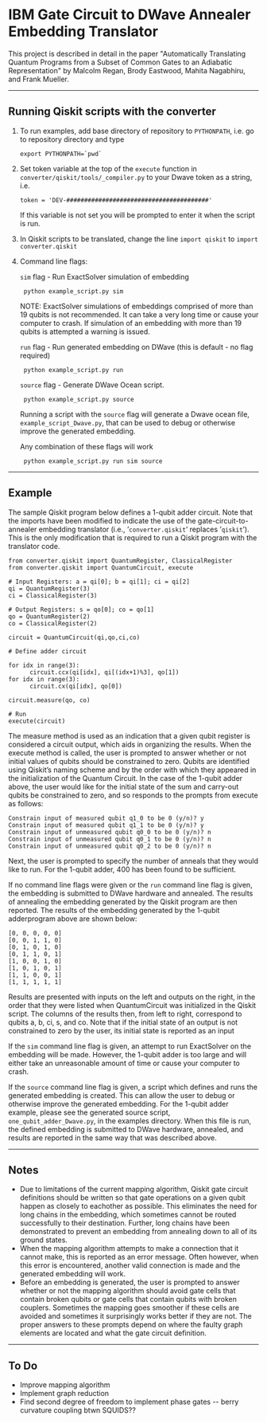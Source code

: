 # IBM Gate Circuit to DWave Annealer Embedding Translator

This project is described in detail in the paper "Automatically Translating Quantum Programs from a Subset of Common Gates to an Adiabatic Representation" by Malcolm Regan, Brody Eastwood, Mahita Nagabhiru, and Frank Mueller.

-----------------------------------------------------------------------------

## Running Qiskit scripts with the converter

1) To run examples, add base directory of repository to ```PYTHONPATH```, i.e. go to repository directory and type

      ```export PYTHONPATH=`pwd` ```

2) Set token variable at the top of the ```execute``` function in ```converter/qiskit/tools/_compiler.py``` to your Dwave token as a string, i.e.

      ```token = 'DEV-########################################'```

      If this variable is not set you will be prompted to enter it when the script is run.

3) In Qiskit scripts to be translated, change the line ```import qiskit``` to ```import converter.qiskit```


4) Command line flags:

      ```sim``` flag - Run ExactSolver simulation of embedding
        
        python example_script.py sim
     
      NOTE: ExactSolver simulations of embeddings comprised of more than 19 qubits is not recommended. It can take a very long time or cause your computer to crash. If simulation of an embedding with more than 19 qubits is attempted a warning is issued.
     
      ```run``` flag - Run generated embedding on DWave (this is default - no flag required) 
        
        python example_script.py run
        
      ```source``` flag -  Generate DWave Ocean script.
        
        python example_script.py source
       
      Running a script with the ```source``` flag will generate a Dwave ocean file, ```example_script_Dwave.py```, that can be used to debug or otherwise improve the generated embedding.
        
      Any combination of these flags will work 
        
        python example_script.py run sim source


-----------------------------------------------------------------------------

## Example

The  sample  Qiskit  program  below  defines  a  1-qubit  adder  circuit.  Note  that  the  imports  have  been  modified  to  indicate  the  use of the gate-circuit-to-annealer embedding translator (i.e., ’```converter.qiskit```’ replaces ’```qiskit```’). This is the only modification that is required to run a Qiskit program with the translator code.


```
from converter.qiskit import QuantumRegister, ClassicalRegister
from converter.qiskit import QuantumCircuit, execute

# Input Registers: a = qi[0]; b = qi[1]; ci = qi[2]
qi = QuantumRegister(3)
ci = ClassicalRegister(3)

# Output Registers: s = qo[0]; co = qo[1]
qo = QuantumRegister(2)
co = ClassicalRegister(2)

circuit = QuantumCircuit(qi,qo,ci,co)

# Define adder circuit

for idx in range(3):
      circuit.ccx(qi[idx], qi[(idx+1)%3], qo[1])
for idx in range(3):
      circuit.cx(qi[idx], qo[0])

circuit.measure(qo, co)

# Run
execute(circuit)
```

The measure method is used as an indication that a given qubit register is considered a circuit output, which aids in organizing the results. When  the execute method  is called,  the  user  is  prompted  to  answer  whether  or  not  initial  values  of  qubits should be constrained to zero. Qubits are identified using Qiskit’s naming scheme and by the order with which they appeared in the initialization of the Quantum Circuit. In the case of the 1-qubit adder above, the user would like for the initial state of the sum and carry-out qubits be constrained to zero, and so responds to the prompts from execute as follows:

```
Constrain input of measured qubit q1_0 to be 0 (y/n)? y
Constrain input of measured qubit q1_1 to be 0 (y/n)? y
Constrain input of unmeasured qubit q0_0 to be 0 (y/n)? n
Constrain input of unmeasured qubit q0_1 to be 0 (y/n)? n
Constrain input of unmeasured qubit q0_2 to be 0 (y/n)? n
```

Next, the user is prompted to specify the number of anneals that they would like to run. For the 1-qubit adder, 400 has been found to be sufficient.

If no command line flags were given or the ```run``` command line flag is given, the embedding is submitted to DWave hardware and annealed. The  results  of  annealing  the  embedding  generated  by  the  Qiskit  program are then reported. The results of the embedding generated by the 1-qubit adderprogram above are shown below:

```
[0, 0, 0, 0, 0]
[0, 0, 1, 1, 0]
[0, 1, 0, 1, 0]
[0, 1, 1, 0, 1]
[1, 0, 0, 1, 0]
[1, 0, 1, 0, 1]
[1, 1, 0, 0, 1]
[1, 1, 1, 1, 1]
```

Results are presented with inputs on the left and outputs on the right, in the order that they were listed when QuantumCircuit was initialized in the Qiskit script. The columns of the results then, from left to right, correspond to qubits a, b, ci, s, and co. Note that if the initial state of an output is not constrained to zero by the user, its initial state is reported as an input

If the ```sim``` command line flag is given, an attempt to run ExactSolver on the embedding will be made. However, the 1-qubit adder is too large and will either take an unreasonable amount of time or cause your computer to crash.

If the ```source``` command line flag is given, a script which defines and runs the generated embedding is created. This can allow the user to debug or otherwise improve the generated embedding. For the 1-qubit adder example, please see the generated source script, ```one_qubit_adder_Dwave.py```, in the examples directory. When this file is run, the defined embedding is submitted to DWave hardware, annealed, and results are reported in the same way that was described above.

-----------------------------------------------------------------------------

## Notes

- Due to limitations of the current mapping algorithm, Qiskit gate circuit definitions should be written so that gate operations on a given qubit happen as closely to eachother as possible. This eliminates the need for long chains in the embedding, which sometimes cannot be routed successfully to their destination. Further, long chains have been demonstrated to prevent an embedding from annealing down to all of its ground states.
- When the mapping algorithm attempts to make a connection that it cannot make, this is reported as an error message. Often however, when this error is encountered, another valid connection is made and the generated embedding will work.
- Before an embedding is generated, the user is prompted to answer whether or not the mapping algorithm should avoid gate cells that contain broken qubits or gate cells that contain qubits with broken couplers. Sometimes the mapping goes smoother if these cells are avoided and sometimes it surprisingly works better if they are not. The proper answers to these prompts depend on where the faulty graph elements are located and what the gate circuit definition. 

-----------------------------------------------------------------------------

## To Do

- Improve mapping algorithm
- Implement graph reduction
- Find second degree of freedom to implement phase gates -- berry curvature coupling btwn SQUIDS??
